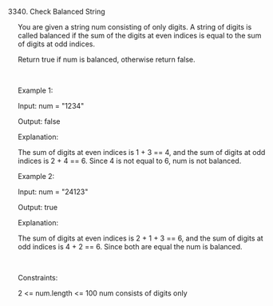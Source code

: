 3340. Check Balanced String

You are given a string num consisting of only digits. A string of digits is called balanced if the sum of the digits at even indices is equal to the sum of digits at odd indices.

Return true if num is balanced, otherwise return false.

 

Example 1:

Input: num = "1234"

Output: false

Explanation:

The sum of digits at even indices is 1 + 3 == 4, and the sum of digits at odd indices is 2 + 4 == 6.
Since 4 is not equal to 6, num is not balanced.

Example 2:

Input: num = "24123"

Output: true

Explanation:

The sum of digits at even indices is 2 + 1 + 3 == 6, and the sum of digits at odd indices is 4 + 2 == 6.
Since both are equal the num is balanced.

 

Constraints:

2 <= num.length <= 100
num consists of digits only